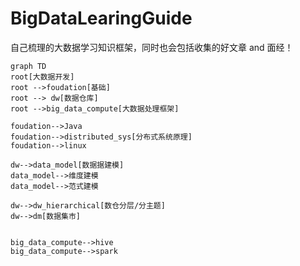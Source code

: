# BigDataLearingGuide
自己梳理的大数据学习知识框架，同时也会包括收集的好文章 and 面经！

```mermaid
graph TD
root[大数据开发]
root -->foudation[基础]
root --> dw[数据仓库]
root -->big_data_compute[大数据处理框架]

foudation-->Java
foudation-->distributed_sys[分布式系统原理]
foudation-->linux

dw-->data_model[数据据建模]
data_model-->维度建模
data_model-->范式建模

dw-->dw_hierarchical[数仓分层/分主题]
dw-->dm[数据集市]


big_data_compute-->hive
big_data_compute-->spark

```
